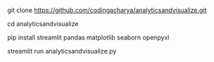 git clone https://github.com/codingacharya/analyticsandvisualize.git

cd analyticsandvisualize

pip install streamlit pandas matplotlib seaborn openpyxl

streamlit run analyticsandvisualize.py
